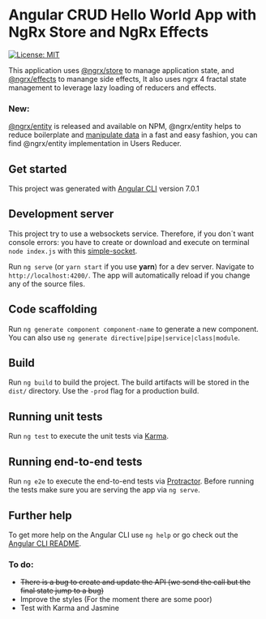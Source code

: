 # Angular CRUD Hello World App with NgRx Store and NgRx Effects
[![License: MIT](https://img.shields.io/badge/License-MIT-blue.svg)](https://opensource.org/licenses/MIT)


This application uses [@ngrx/store](https://github.com/ngrx/platform/blob/master/docs/store/README.md) to manage application state, and [@ngrx/effects](https://github.com/ngrx/platform/blob/master/docs/effects/README.md) to manange side effects, It also uses ngrx 4 fractal state management to leverage lazy loading of reducers and effects.

### New:
[@ngrx/entity](https://github.com/ngrx/platform/tree/master/docs/entity) is released and available on NPM, @ngrx/entity helps to reduce boilerplate and [manipulate data](https://i.imgur.com/2IGdFRB.jpg) in a fast and easy fashion, you can find @ngrx/entity implementation in Users Reducer.

## Get started 
This project was generated with [Angular CLI](https://github.com/angular/angular-cli) version 7.0.1

## Development server
This project try to use a websockets service. Therefore, if you don´t want console errors: you have to create or download and execute on terminal `node index.js` with this [simple-socket](https://github.com/YoelCieno/simple-socket).

Run `ng serve` (or `yarn start` if you use **yarn**) for a dev server. Navigate to `http://localhost:4200/`. The app will automatically reload if you change any of the source files.

## Code scaffolding
Run `ng generate component component-name` to generate a new component. You can also use `ng generate directive|pipe|service|class|module`.

## Build
Run `ng build` to build the project. The build artifacts will be stored in the `dist/` directory. Use the `-prod` flag for a production build.

## Running unit tests
Run `ng test` to execute the unit tests via [Karma](https://karma-runner.github.io).

## Running end-to-end tests
Run `ng e2e` to execute the end-to-end tests via [Protractor](http://www.protractortest.org/).
Before running the tests make sure you are serving the app via `ng serve`.

## Further help
To get more help on the Angular CLI use `ng help` or go check out the [Angular CLI README](https://github.com/angular/angular-cli/blob/master/README.md).

### To do:
- ~~There is a bug to create and update the API (we send the call but the final state jump to a bug)~~
- Improve the styles (For the moment there are some poor)
- Test with Karma and Jasmine

